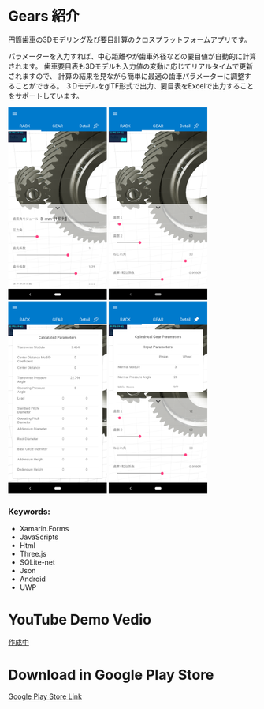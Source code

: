 # Gears 紹介
<p>円筒歯車の3Dモデリング及び要目計算のクロスプラットフォームアプリです。</p>

<p>パラメーターを入力すれば、中心距離やが歯車外径などの要目値が自動的に計算されます。
歯車要目表も3Dモデルも入力値の変動に応じてリアルタイムで更新されますので、
計算の結果を見ながら簡単に最適の歯車パラメーターに調整することができる。
３DモデルをglTF形式で出力、要目表をExcelで出力することをサポートしています。</p>
<p>
<img src="https://raw.githubusercontent.com/F1shift/Gears/master/Screenshots/Screenshot_20191025-215546.png" width=200>
<img src="https://raw.githubusercontent.com/F1shift/Gears/master/Screenshots/Screenshot_20191025-215556.png" width=200>
<img src="https://raw.githubusercontent.com/F1shift/Gears/master/Screenshots/Screenshot_20191025-215617.png" width=200>
<img src="https://raw.githubusercontent.com/F1shift/Gears/master/Screenshots/Screenshot_20191025-215627.png" width=200></p>

### Keywords: 
- Xamarin.Forms
- JavaScripts
- Html
- Three.js
- SQLite-net
- Json
- Android
- UWP

# YouTube Demo Vedio
<a href="">	
作成中</a>

# Download in Google Play Store
<a href="https://play.google.com/store/apps/details?id=com.f1shift.gears">	
Google Play Store Link</a>
